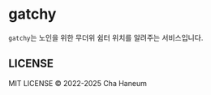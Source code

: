 # gatchy
`gatchy`는 노인을 위한 무더위 쉼터 위치를 알려주는 서비스입니다.

## LICENSE
MIT LICENSE &copy; 2022-2025 Cha Haneum